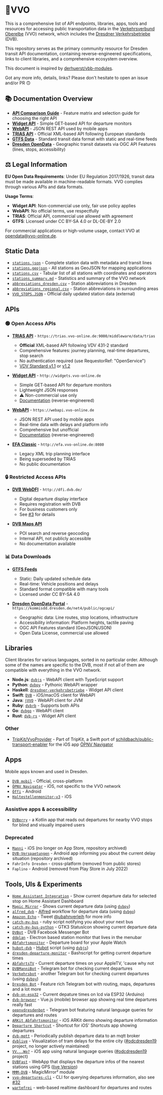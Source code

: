 # 🚏VVO

This is a comprehensive list of API endpoints, libraries, apps, tools and resources for accessing public transportation data in the [Verkehrsverbund Oberelbe](https://www.vvo-online.de/de) (VVO) network, which includes the [Dresdner Verkehrsbetriebe](https://www.dvb.de/de-de/) (DVB).

This repository serves as the primary community resource for Dresden transit API documentation, containing reverse-engineered specifications, links to client libraries, and a comprehensive ecosystem overview.

This document is inspired by [derhuerst/vbb-modules](https://github.com/derhuerst/vbb-modules).

Got any more info, details, links? Please don't hesitate to open an issue and/or PR 🙃

## 📚 Documentation Overview

- **[API Comparison Guide](documentation/api-comparison.md)** - Feature matrix and selection guide for choosing the right API
- **[Widget API](documentation/widgets.md)** - Simple GET-based API for departure monitors
- **[WebAPI](documentation/webapi.md)** - JSON REST API used by mobile apps
- **[TRIAS API](documentation/trias.md)** - Official XML-based API following European standards
- **[GTFS Data](documentation/gtfs.md)** - Standard transit data format with static and real-time feeds
- **[Dresden OpenData](documentation/opendata.md)** - Geographic transit datasets via OGC API Features (lines, stops, accessibility)

## ⚖️ Legal Information

**EU Open Data Requirements**: Under EU Regulation 2017/1926, transit data must be made available in machine-readable formats. VVO complies through various APIs and data formats.

**Usage Terms**:
- **Widget API**: Non-commercial use only, fair use policy applies
- **WebAPI**: No official terms, use respectfully
- **TRIAS**: Official API, commercial use allowed with agreement
- **GTFS**: Licensed under CC BY-SA 4.0 or DL-DE-BY 2.0

For commercial applications or high-volume usage, contact VVO at opendata@vvo-online.de.

## Static Data

- [`stations.json`](https://raw.githubusercontent.com/kiliankoe/vvo/master/data/stations.json) - Complete station data with metadata and transit lines
- [`stations.geojson`](https://raw.githubusercontent.com/kiliankoe/vvo/master/data/stations.geojson) - All stations as GeoJSON for mapping applications
- [`stations.csv`](https://raw.githubusercontent.com/kiliankoe/vvo/master/data/stations.csv) - Tabular list of all stations with coordinates and operators
- [`stations_summary.md`](https://raw.githubusercontent.com/kiliankoe/vvo/master/data/stations_summary.md) - Statistics and summary of the VVO network
- [`abbreviations_dresden.csv`](https://raw.githubusercontent.com/kiliankoe/vvo/master/data/abbreviations_dresden.csv) - Station abbreviations in Dresden
- [`abbreviations_regional.csv`](https://raw.githubusercontent.com/kiliankoe/vvo/master/data/abbreviations_regional.csv) - Station abbreviations in surrounding areas
- [`VVO_STOPS.JSON`](https://www.vvo-online.de/open_data/VVO_STOPS.JSON) - Official daily updated station data (external)

## APIs

### 🟢 Open Access APIs

- **[TRIAS API](documentation/trias.md)** - `https://trias.vvo-online.de:9000/middleware/data/trias`
  - **Official** XML-based API following VDV 431-2 standard
  - Comprehensive features: journey planning, real-time departures, stop search
  - No authentication required (use RequestorRef: "OpenService")
  - [VDV Standard v1.1](https://www.vdv.de/431-2sds-v1.1.pdfx?forced=true) or [v1.2](https://www.vdv.de/431-2-sdsv1.2.pdfx?forced=false)

- **[Widget API](documentation/widgets.md)** - `http://widgets.vvo-online.de`
  - Simple GET-based API for departure monitors
  - Lightweight JSON responses
  - ⚠️ Non-commercial use only
  - [Documentation](documentation/widgets.md) (reverse-engineered)

- **[WebAPI](documentation/webapi.md)** - `https://webapi.vvo-online.de`
  - JSON REST API used by mobile apps
  - Real-time data with delays and platform info
  - Comprehensive but unofficial
  - [Documentation](documentation/webapi.md) (reverse-engineered)

- **[EFA Classic](http://efa.vvo-online.de:8080)** - `http://efa.vvo-online.de:8080`
  - Legacy XML trip planning interface
  - Being superseded by TRIAS
  - No public documentation

### 🔒 Restricted Access APIs

- **[DVB WebDFI](http://dfi.dvb.de/)** - `http://dfi.dvb.de/`
  - Digital departure display interface
  - Requires registration with DVB
  - For business customers only
  - See [#3](https://github.com/kiliankoe/vvo/issues/3) for details

- **[DVB Maps API](https://www.dvb.de/apps/map/)**
  - POI search and reverse geocoding
  - Internal API, not publicly accessible
  - No documentation available

### 📊 Data Downloads

- **[GTFS Feeds](documentation/gtfs.md)**
  - Static: Daily updated schedule data
  - Real-time: Vehicle positions and delays
  - Standard format compatible with many tools
  - Licensed under CC BY-SA 4.0

- **[Dresden OpenData Portal](documentation/opendata.md)** - `https://kommisdd.dresden.de/net4/public/ogcapi/`
  - Geographic data: Line routes, stop locations, infrastructure
  - Accessibility information: Platform heights, tactile paving
  - OGC API Features standard (GeoJSON/JSON)
  - Open Data License, commercial use allowed

## Libraries

Client libraries for various languages, sorted in no particular order. Although some of the names are specific to the DVB, most if not all of them are compatible with everything in the VVO network.

- **Node.js**: [`dvbjs`](https://github.com/kiliankoe/dvbjs) - WebAPI client with TypeScript support
- **Python**: [`dvbpy`](https://github.com/kiliankoe/dvbpy) - Pythonic WebAPI wrapper
- **Haskell**: [`dresdner-verkehrsbetriebe`](https://github.com/offenesdresden/dresdner-verkehrsbetriebe) - Widget API client
- **Swift**: [`DVB`](https://github.com/kiliankoe/DVB) - iOS/macOS client for WebAPI
- **Java**: [`jVVO`](https://github.com/PhilippMatthes/jVVO) - WebAPI client for JVM
- **Ruby**: [`dvbrb`](https://github.com/kiliankoe/dvbrb) - Supports both APIs
- **Go**: [`dvbgo`](https://github.com/kiliankoe/dvbgo) - WebAPI client
- **Rust**: [`dvb-rs`](https://github.com/hoodie/dvb-rs) - Widget API client

### Other

- [TripKit/VvoProvider](https://github.com/alexander-albers/tripkit/blob/main/Sources/TripKit/Provider/Implementations/VvoProvider.swift) - Part of TripKit, a Swift port of [schildbach/public-transport-enabler](https://github.com/schildbach/public-transport-enabler) for the iOS app [ÖPNV Navigator](http://navigatorapp.net)

## Apps

Mobile apps known and used in Dresden.

- [`DVB mobil`](https://www.dvb.de/de-de/fahrplan/dvb-mobil/) - Official, cross-platform
- [`ÖPNV Navigator`](https://itunes.apple.com/de/app/öpnv-navigator/id1239908782?mt=8) - iOS, not specific to the VVO network
- [`Öffi`](https://f-droid.org/packages/de.schildbach.oeffi/) - Android
- [`Haltestellenmonitor-v3`](https://github.com/HanashiDev/Haltestellenmonitor-v3) - iOS

### Assistive apps & accessibility

- [`DVBerry`](https://github.com/Julius-Babies/JH_DVBerry) - a Kotlin app that reads out departures for nearby VVO stops for blind and visually impaired users

### Deprecated
- [`Manni`](https://github.com/manni-app/manni-ios) - iOS (no longer on App Store, repository archived)
- [`DVB-Verspaetungen`](https://github.com/alexander-fischer/DVB-Verspaetungen) - Android app informing you about the current delay situation (repository archived)
- `FahrInfo Dresden` - cross-platform (removed from public stores)
- `Faplino` - Android (removed from Play Store in July 2022)

## Tools, UIs & Experiments

- [`Home Assistant Integration`](https://github.com/VDenisyuk/home-assistant-transport) - Show current departure data for selected stop on Home Assistant Dashboard
- [`Magic Mirror`](https://web.archive.org/web/20180422030559/http://blog.thomas-bachmann.com/2016/02/magic-mirror-2-0-mit-gestensteuerung.html) - Shows current departure data (using [`dvbpy`](https://github.com/kiliankoe/dvbpy))
- [`alfred_dvb`](https://github.com/kiliankoe/alfred_dvb) - [Alfred](https://www.alfredapp.com) workflow for departure data (using [`dvbgo`](https://github.com/kiliankoe/dvbgo))
- [`Amazon Echo`](https://twitter.com/ubahnverleih/status/830079491523358721) - Tweet [@ubahnverleih](https://twitter.com/ubahnverleih) for more info
- [`catch-my-bus`](https://github.com/hoodie/catch-my-bus) - ruby script notifying you about your next bus
- [`catch-my-bus-python`](https://github.com/meepoSenpai/catch-my-bus-python) - GTK3 StatusIcon showing current departure data
- [`DVBot`](https://www.messenger.com/t/dvbot) - DVB Facebook Messenger Bot
- [`ddplan`](https://github.com/4gray/ddplan) - Electron based station monitor that lives in the menubar
- [`Abfahrtsmonitor`](https://github.com/HeEAaD/Abfahrtsmonitor) - Departure board for your Apple Watch
- [`hubot-dvb`](https://github.com/kiliankoe/hubot-dvb) - [Hubot](https://hubot.github.com) script (using [`dvbjs`](https://github.com/kiliankoe/dvbjs))
- [`dresden-departure-monitor`](https://github.com/don-philipe/dresden-departure-monitor) - Bashscript for getting current departure times
- [`AbfahrtsTV`](https://github.com/kiliankoe/AbfahrtsTV) - Current departure times on your AppleTV, 'cause why not
- [`DVBManniBot`](https://github.com/freakyblue/DVBManniBot) - Telegram bot for checking current departures
- [`Verkehrsbot`](https://github.com/dirkonet/verkehrsbot) - another Telegram bot for checking current departures (using [`dvbpy`](https://github.com/kiliankoe/dvbpy))
- [`Dresden Bot`](https://github.com/rtwalz/dresden) - Feature rich Telegram bot with routing, maps, departures and a lot more
- [`dvb-on-esp32`](https://github.com/andiikaa/dvb-on-esp32) - Current depature times on lcd via ESP32 (Arduino)
- [`dvb-browser`](https://github.com/pabra/dvb-browser) - Vue.js (mobile) browser app showing real time departures really fast
- [`oepnvdresdenbot`](https://t.me/oepnvdresdenbot) - Telegram bot featuring natural language queries for departures and routes
- [`ARKit Abfahrtsmonitor`](https://chaos.social/@kilian/115061882525155413) - iOS ARKit demo showing departure information
- [`Departure Shortcut`](https://github.com/kiliankoe/shortcuts#dvb-abfahrten) - Shortcut for iOS' Shortcuts app showing departures
- [`dvb-mqtt`](https://github.com/seb-daehne/dvb-mqtt) - Periodically publish departure data to an mqtt broker
- [`dvblive`](https://github.com/Tiffel/dvblive) - Visualization of tram delays for the entire city ([#odcdresden19](http://dresden.de/odcdresden19) project, no longer actively maintained)
- [`VV...Wo?`](https://github.com/kiliankoe/vvwo) - iOS app using natural language queries ([#odcdresden19](http://dresden.de/odcdresden19) project)
- [`DVBFast`](https://github.com/lucasvog/dvbfast) - WebApp that displays the departure infos of the nearest stations using GPS ([live Version](https://dvbfast.github.io/))
- [`MMM-DVB`](https://github.com/skastenholz/MMM-DVB) - MagicMirror² module
- [`vvo-departures-cli`](https://aur.archlinux.org/packages/vvo-departures-cli) - CLI for querying departures information, also see [#32](https://github.com/kiliankoe/vvo/issues/32)
- [`wartefrei`](https://github.com/Nichtmetall/wartefrei) - web-based realtime dashboard for departures and routes
